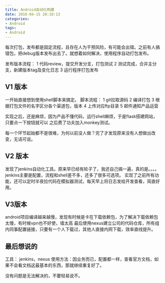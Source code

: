 ```yaml
---
title: Android自动化构建
date: 2016-04-15 20:10:13
categories:
- Android
tags:
- Android
---
```

每次打包，发布都是固定流程，且存在人为干预风险，有可能会出错。之前有人搞错包，把debug版本发布出去了。就想着如何解决，使用程序自动打包发布。

<!--more-->

发布版本流程：
1 代码review，提交开发分支，打包测试
2 测试完成，合并主分支，新建版本tag及变化日志
3 运行程序打包发布

## V1 版本
一开始直接想到使用shell脚本来搞定。
脚本流程：
1 git拉取源码
2 编译打包
3 根据打包文件的名字区分各个渠道包，版本
4 上传对应ftp目录
5 邮件通知产品运营

实现之后，还是麻烦，因为产品不懂代码，运行shell麻烦，于是flask搭建网站，只要点一下按钮就可以
之后费了功夫加入monkey测试。

每一个环节起始都不是很难，为何以前没人做？完了才发现原来没有人想做出改变，无话可说。

## V2 版本
发现了jenkins自动化工具。原来早已经有轮子了，我还自己搞一遍，真的是。。。。
jenkins主要是配置，流程和shell差不多，还多了很多可选项。
实现了之前所有功能，还可以定时半夜拉代码在模拟器测试，每天早上将日志发给开发查看，简直好用。

## V3版本
android项目编译越来越慢，发现有时候是卡在下载依赖包，为了解决下载依赖包太慢，有时候vpn也不好使，墙太高
最后使用nexus建立公司的代码仓库，所有组内同事配置链接，只要有一个人下载过，其他人直接内网下载，效率直线提升。

## 最后想说的
工具： jenkins，nexus
使用方法：因业务而已，配置都一样，查看官方文档，如果不会看文档这最基本的东西，那就继续重复好了。

没有问题是无法解决的，不要轻易说不。
